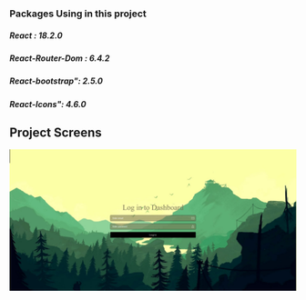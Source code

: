 ### Packages Using in this project

##### React : 18.2.0
##### React-Router-Dom : 6.4.2
##### React-bootstrap": 2.5.0
##### React-Icons": 4.6.0



## Project Screens

<img src="./src/assets/images/projects-overview/1.png" />